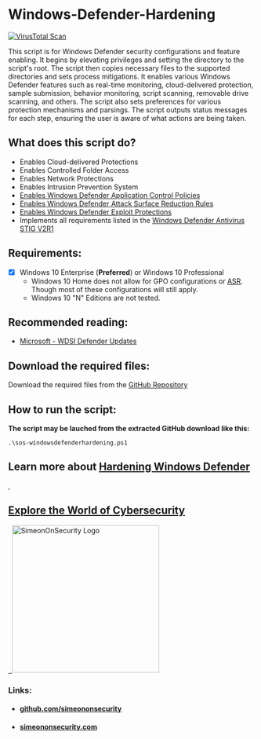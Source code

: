 # Windows-Defender-Hardening

[![VirusTotal Scan](https://github.com/simeononsecurity/Windows-Defender-Hardening/actions/workflows/virustotal.yml/badge.svg)](https://github.com/simeononsecurity/Windows-Defender-Hardening/actions/workflows/virustotal.yml)

This script is for Windows Defender security configurations and feature enabling. It begins by elevating privileges and setting the directory to the script's root. The script then copies necessary files to the supported directories and sets process mitigations. It enables various Windows Defender features such as real-time monitoring, cloud-delivered protection, sample submission, behavior monitoring, script scanning, removable drive scanning, and others. The script also sets preferences for various protection mechanisms and parsings. The script outputs status messages for each step, ensuring the user is aware of what actions are being taken.

## What does this script do?
- Enables Cloud-delivered Protections
- Enables Controlled Folder Access
- Enables Network Protections
- Enables Intrusion Prevention System
- [Enables Windows Defender Application Control Policies](https://docs.microsoft.com/en-us/windows/security/threat-protection/windows-defender-application-control/windows-defender-application-control)
- [Enables Windows Defender Attack Surface Reduction Rules](https://docs.microsoft.com/en-us/windows/security/threat-protection/microsoft-defender-atp/attack-surface-reduction)
- [Enables Windows Defender Exploit Protections](https://docs.microsoft.com/en-us/microsoft-365/security/defender-endpoint/enable-exploit-protection?view=o365-worldwide#powershell)
- Implements all requirements listed in the [Windows Defender Antivirus STIG V2R1](https://dl.cyber.mil/stigs/zip/U_MS_Windows_Defender_Antivirus_V2R1_STIG.zip)

## Requirements:
- [x] Windows 10 Enterprise (**Preferred**) or Windows 10 Professional
  - Windows 10 Home does not allow for GPO configurations or [ASR](https://docs.microsoft.com/en-us/windows/security/threat-protection/microsoft-defender-atp/attack-surface-reduction). 
Though most of these configurations will still apply. 
  - Windows 10 "N" Editions are not tested.

## Recommended reading:
- [Microsoft - WDSI Defender Updates](https://www.microsoft.com/en-us/wdsi/defenderupdates)

## Download the required files:

Download the required files from the [GitHub Repository](https://github.com/simeononsecurity/Windows-Defender-STIG-Script)

## How to run the script:

**The script may be lauched from the extracted GitHub download like this:**
```
.\sos-windowsdefenderhardening.ps1
```

## Learn more about [Hardening Windows Defender](https://simeononsecurity.com/github/Windows-Defender-Hardening)
<a href="https://simeononsecurity.com" target="_blank" rel="noopener noreferrer">
  <h2>Explore the World of Cybersecurity</h2>
</a>
<a href="https://simeononsecurity.com" target="_blank" rel="noopener noreferrer">
  <img src="https://simeononsecurity.com/img/banner.png" alt="SimeonOnSecurity Logo" width="300" height="300">
</a>

### Links:
- #### [github.com/simeononsecurity](https://github.com/simeononsecurity)
- #### [simeononsecurity.com](https://simeononsecurity.com)
